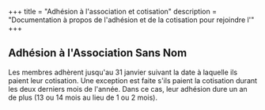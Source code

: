 +++
title = "Adhésion à l'association et cotisation"
description = "Documentation à propos de l'adhésion et de la cotisation pour rejoindre l'"
+++

## Adhésion à l'Association Sans Nom

Les membres adhèrent jusqu'au 31 janvier suivant la date à laquelle ils paient leur cotisation. Une exception est faite s'ils paient la cotisation durant les deux derniers mois de l'année. Dans ce cas, leur adhésion dure un an de plus (13 ou 14 mois au lieu de 1 ou 2 mois).
